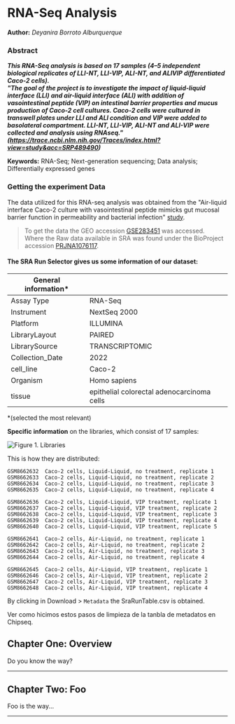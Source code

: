 RNA-Seq Analysis
==============
**Author:** *Deyanira Borroto Alburquerque*

### Abstract
***This RNA-Seq analysis is based on 17 samples (4–5 independent biological replicates of LLI-NT, LLI-VIP, ALI-NT, and ALIVIP differentiated Caco-2 cells).***\
***"The goal of the project is to investigate the impact of liquid-liquid interface (LLI) and air-liquid interface (ALI) with addition of vasointestinal peptide (VIP) on intestinal barrier properties and mucus production of Caco-2 cell cultures. Caco-2 cells were cultured in transwell plates under LLI and ALI condition and VIP were added to basolateral compartment. LLI-NT, LLI-VIP, ALI-NT and ALI-VIP were collected and analysis using RNAseq." (https://trace.ncbi.nlm.nih.gov/Traces/index.html?view=study&acc=SRP489490)***  

**Keywords:** RNA-Seq; Next-generation sequencing; Data analysis; Differentially expressed genes


### Getting the experiment Data
The data utilized for this RNA-seq analysis was obtained from the "Air-liquid interface Caco-2 culture with vasointestinal peptide mimicks gut mucosal barrier function in permeability and bacterial infection" [study](https://pubmed.ncbi.nlm.nih.gov/39714032/). 

> To get the data the GEO accession [GSE283451](https://www.ncbi.nlm.nih.gov/geo/query/acc.cgi?acc=GSE283451) was accessed.\
Where the Raw data available in SRA was found under the BioProject accession [PRJNA1076117](https://www.ncbi.nlm.nih.gov/Traces/study/?acc=PRJNA1076117&o=acc_s%3Aa).

#### The SRA Run Selector gives us some information of our dataset:

|General information*||
| --- | --- |
|Assay Type|RNA-Seq|
|Instrument|NextSeq 2000|
|Platform|ILLUMINA|
|LibraryLayout|PAIRED|
|LibrarySource|TRANSCRIPTOMIC|
|Collection_Date|2022|
|cell_line|Caco-2|
|Organism|Homo sapiens|
|tissue|epithelial colorectal adenocarcinoma cells|
*(selected the most relevant)

**Specific information** on the libraries, which consist of 17 samples:

![Figure 1. Libraries](/images/samples.png)

This is how they are distributed:
```
GSM8662632	Caco-2 cells, Liquid-Liquid, no treatment, replicate 1
GSM8662633	Caco-2 cells, Liquid-Liquid, no treatment, replicate 2
GSM8662634	Caco-2 cells, Liquid-Liquid, no treatment, replicate 3
GSM8662635	Caco-2 cells, Liquid-Liquid, no treatment, replicate 4

GSM8662636	Caco-2 cells, Liquid-Liquid, VIP treatment, replicate 1
GSM8662637	Caco-2 cells, Liquid-Liquid, VIP treatment, replicate 2
GSM8662638	Caco-2 cells, Liquid-Liquid, VIP treatment, replicate 3
GSM8662639	Caco-2 cells, Liquid-Liquid, VIP treatment, replicate 4
GSM8662640	Caco-2 cells, Liquid-Liquid, VIP treatment, replicate 5

GSM8662641	Caco-2 cells, Air-Liquid, no treatment, replicate 1
GSM8662642	Caco-2 cells, Air-Liquid, no treatment, replicate 2
GSM8662643	Caco-2 cells, Air-Liquid, no treatment, replicate 3
GSM8662644	Caco-2 cells, Air-Liquid, no treatment, replicate 4

GSM8662645	Caco-2 cells, Air-Liquid, VIP treatment, replicate 1
GSM8662646	Caco-2 cells, Air-Liquid, VIP treatment, replicate 2
GSM8662647	Caco-2 cells, Air-Liquid, VIP treatment, replicate 3
GSM8662648	Caco-2 cells, Air-Liquid, VIP treatment, replicate 4
```

By clicking in Download > `Metadata` the SraRunTable.csv is obtained.

Ver como hicimos estos pasos de limpieza de la tanbla de metadatos en Chipseq.

## Chapter One: Overview

Do you know the way?

---

## Chapter Two: Foo

Foo is the way...

---

